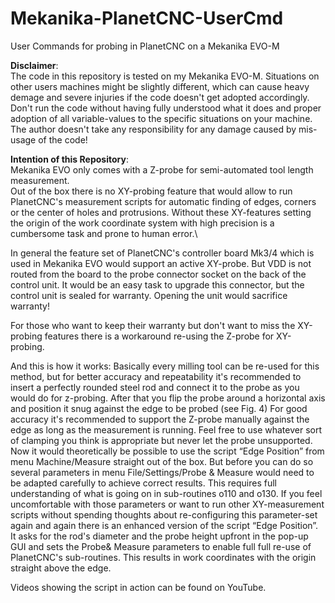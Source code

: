 # Mekanika-PlanetCNC-UserCmd
User Commands for probing in PlanetCNC on a Mekanika EVO-M

**Disclaimer**: \
The code in this repository is tested on my Mekanika EVO-M. Situations on other users machines might be slightly different, which can cause heavy demage and severe injuries if the code doesn't get adopted accordingly. Don't run the code without having fully understood what it does and proper adoption of all variable-values to the specific situations on your machine. The author doesn't take any responsibility for any damage caused by mis-usage of the code!

**Intention of this Repository**:\
Mekanika EVO only comes with a Z-probe for semi-automated tool length measurement.\
Out of the box there is no XY-probing feature that would allow to run PlanetCNC's measurement scripts for automatic finding of edges, corners or the center of holes and protrusions.
Without these XY-features setting the origin of the work coordinate system with high precision is a cumbersome task and prone to human error.\

In general the feature set of  PlanetCNC's  controller board  Mk3/4  which is used in Mekanika EVO would support an active XY-probe. But VDD is not routed from the board to the probe connector socket on the back of the control unit. It would be an easy task to upgrade this connector, but the control unit is sealed for warranty. Opening the unit  would sacrifice warranty!

For those who want to keep their warranty but don't want to miss the XY-probing features there is a workaround re-using the Z-probe for XY-probing. 

And this is how it works:
Basically every milling tool can be re-used for this method, but for better accuracy and repeatability it's recommended to insert a perfectly rounded steel rod and connect it to the probe as you would do for z-probing. After that you flip the probe around a horizontal axis and position it snug against the edge to be probed (see Fig. 4) For good accuracy it's recommended to support the Z-probe  manually against the edge as long as the measurement is running. Feel free to use whatever sort of clamping you think is appropriate but never let the probe unsupported.
Now it would theoretically be possible to use the script “Edge Position”  from  menu Machine/Measure  straight out of the box. But before you can do so several parameters in menu File/Settings/Probe & Measure would need to be adapted carefully to achieve correct results. This requires full understanding of what is going on in sub-routines o110 and o130. 
If you feel uncomfortable with those parameters or want to run other XY-measurement scripts without spending thoughts about re-configuring  this parameter-set  again and again there is an enhanced version of the script “Edge Position”. It  asks for the rod's diameter and the probe height upfront in the pop-up GUI and sets the Probe& Measure parameters to enable full full re-use of PlanetCNC's sub-routines. This results in work coordinates with the origin straight above the edge.



Videos showing the script in action can be found on YouTube.
